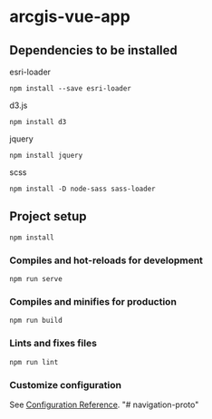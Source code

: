 # arcgis-vue-app

## Dependencies to be installed
esri-loader
```
npm install --save esri-loader
```

d3.js
```
npm install d3
```

jquery
```
npm install jquery
```

scss
```
npm install -D node-sass sass-loader
```
## Project setup
```
npm install
```

### Compiles and hot-reloads for development
```
npm run serve
```

### Compiles and minifies for production
```
npm run build
```

### Lints and fixes files
```
npm run lint
```

### Customize configuration
See [Configuration Reference](https://cli.vuejs.org/config/).
"# navigation-proto" 
